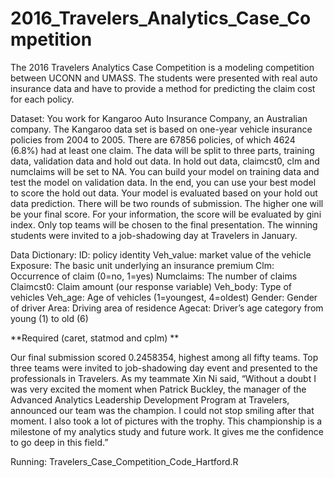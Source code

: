 # 2016_Travelers_Analytics_Case_Competition

The 2016 Travelers Analytics Case Competition is a modeling competition between UCONN and UMASS. The students were presented with real auto insurance data and have to provide a method for predicting the claim cost for each policy.

Dataset:
You work for Kangaroo Auto Insurance Company, an Australian company. The Kangaroo data set is based on one-year vehicle insurance policies from 2004 to 2005. There are 67856 policies, of which 4624 (6.8%) had at least one claim. The data will be split to three parts, training data, validation data and hold out data. In hold out data, claimcst0, clm and numclaims will be set to NA. You can build your model on training data and test the model on validation data. In the end, you can use your best model to score the hold out data. Your model is evaluated based on your hold out data prediction. There will be two rounds of submission. The higher one will be your final score. For your information, the score will be evaluated by gini index. Only top teams will be chosen to the final presentation. The winning students were invited to a job-shadowing day at Travelers in January.

Data Dictionary:
ID: policy identity
Veh_value: market value of the vehicle
Exposure: The basic unit underlying an insurance premium
Clm: Occurrence of claim (0=no, 1=yes)
Numclaims: The number of claims
Claimcst0:  Claim amount (our response variable)
Veh_body: Type of vehicles
Veh_age: Age of vehicles (1=youngest, 4=oldest)
Gender: Gender of driver
Area: Driving area of residence
Agecat: Driver’s age category from young (1) to old (6)

**Required (caret, statmod and cplm) **

Our final submission scored 0.2458354, highest among all fifty teams. Top three teams were invited to job-shadowing day event and presented to the professionals in Travelers.  As my teammate Xin Ni said, “Without a doubt I was very excited the moment when Patrick Buckley, the manager of the Advanced Analytics Leadership Development Program at Travelers, announced our team was the champion. I could not stop smiling after that moment. I also took a lot of pictures with the trophy. This championship is a milestone of my analytics study and future work. It gives me the confidence to go deep in this field.”  

Running:
Travelers_Case_Competition_Code_Hartford.R

